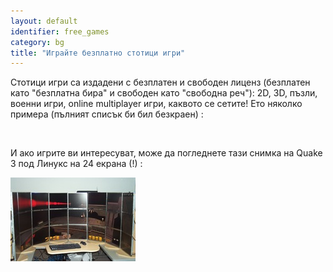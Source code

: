 ```yaml
---
layout: default
identifier: free_games
category: bg
title: "Играйте безплатно стотици игри"
---
```


Стотици игри са издадени с безплатен и свободен лиценз (безплатен като "безплатна бира" и свободен като "свободна реч"): 2D, 3D, пъзли, военни игри, online multiplayer игри, каквото се сетите! Ето няколко примера (пълният списък би бил безкраен) :

<div id="items">



<br class="clearboth" />


И ако игрите ви интересуват, може да погледнете тази снимка на Quake 3 под Линукс на 24 екрана (!) :

<a href="/img/free_games_quake_24_screens.jpg"><img src="/img/free_games_quake_24_screens_thumb.jpg" /></a>





